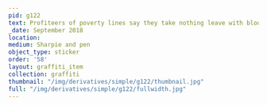 ```yaml
---
pid: g122
text: Profiteers of poverty lines say they take nothing leave with blood PROLE
_date: September 2018
location: 
medium: Sharpie and pen
object_type: sticker
order: '58'
layout: graffiti_item
collection: graffiti
thumbnail: "/img/derivatives/simple/g122/thumbnail.jpg"
full: "/img/derivatives/simple/g122/fullwidth.jpg"
---
```

